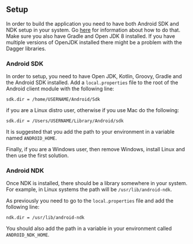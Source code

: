 ## Setup

In order to build the application you need to have both Android SDK and NDK setup in your system. Go 
[here](https://developer.android.com/ndk/guides/) for information about how to do that. Make sure you also
have Gradle and Open JDK 8 installed. If you have multiple versions of OpenJDK installed there might be a 
problem with the Dagger libraries.

### Android SDK

In order to setup, you need to have Open JDK, Kotlin, Groovy, Gradle and the Android SDK installed.
Add a `local.properties` file to the root of the Android client module with the following line:

```text
sdk.dir = /home/USERNAME/Android/Sdk
```

if you are a Linux distro user, otherwise if you use Mac do the following:

```text
sdk.dir = /Users/USERNAME/Library/Android/sdk
```

It is suggested that you add the path to your environment in a variable named `ANDROID_HOME`.

Finally, if you are a Windows user, then remove Windows, install Linux and then use the first solution.

### Android NDK

Once NDK is installed, there should be a library somewhere in your system. For example, in Linux systems
the path will be `/usr/lib/android-ndk`.

As previously you need to go to the `local.properties` file and add the following line:

```text
ndk.dir = /usr/lib/android-ndk
```

You should also add the path in a variable in your environment called `ANDROID_NDK_HOME`.
